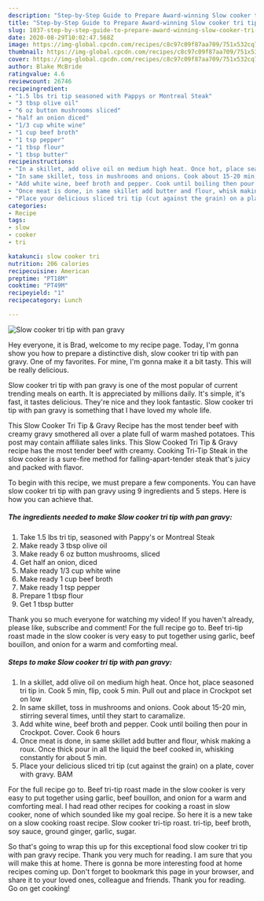 ```yaml
---
description: "Step-by-Step Guide to Prepare Award-winning Slow cooker tri tip with pan gravy"
title: "Step-by-Step Guide to Prepare Award-winning Slow cooker tri tip with pan gravy"
slug: 1037-step-by-step-guide-to-prepare-award-winning-slow-cooker-tri-tip-with-pan-gravy
date: 2020-08-29T10:02:47.568Z
image: https://img-global.cpcdn.com/recipes/c8c97c09f87aa709/751x532cq70/slow-cooker-tri-tip-with-pan-gravy-recipe-main-photo.jpg
thumbnail: https://img-global.cpcdn.com/recipes/c8c97c09f87aa709/751x532cq70/slow-cooker-tri-tip-with-pan-gravy-recipe-main-photo.jpg
cover: https://img-global.cpcdn.com/recipes/c8c97c09f87aa709/751x532cq70/slow-cooker-tri-tip-with-pan-gravy-recipe-main-photo.jpg
author: Blake McBride
ratingvalue: 4.6
reviewcount: 26746
recipeingredient:
- "1.5 lbs tri tip seasoned with Pappys or Montreal Steak"
- "3 tbsp olive oil"
- "6 oz button mushrooms sliced"
- "half an onion diced"
- "1/3 cup white wine"
- "1 cup beef broth"
- "1 tsp pepper"
- "1 tbsp flour"
- "1 tbsp butter"
recipeinstructions:
- "In a skillet, add olive oil on medium high heat. Once hot, place seasoned tri tip in. Cook 5 min, flip, cook 5 min. Pull out and place in Crockpot set on low"
- "In same skillet, toss in mushrooms and onions. Cook about 15-20 min, stirring several times, until they start to caramalize."
- "Add white wine, beef broth and pepper. Cook until boiling then pour in Crockpot. Cover. Cook 6 hours"
- "Once meat is done, in same skillet add butter and flour, whisk making a roux. Once thick pour in all the liquid the beef cooked in, whisking constantly for about 5 min."
- "Place your delicious sliced tri tip (cut against the grain) on a plate, cover with gravy. BAM"
categories:
- Recipe
tags:
- slow
- cooker
- tri

katakunci: slow cooker tri 
nutrition: 206 calories
recipecuisine: American
preptime: "PT18M"
cooktime: "PT49M"
recipeyield: "1"
recipecategory: Lunch

---
```



![Slow cooker tri tip with pan gravy](https://img-global.cpcdn.com/recipes/c8c97c09f87aa709/751x532cq70/slow-cooker-tri-tip-with-pan-gravy-recipe-main-photo.jpg)

Hey everyone, it is Brad, welcome to my recipe page. Today, I'm gonna show you how to prepare a distinctive dish, slow cooker tri tip with pan gravy. One of my favorites. For mine, I'm gonna make it a bit tasty. This will be really delicious.

Slow cooker tri tip with pan gravy is one of the most popular of current trending meals on earth. It is appreciated by millions daily. It's simple, it's fast, it tastes delicious. They're nice and they look fantastic. Slow cooker tri tip with pan gravy is something that I have loved my whole life.

This Slow Cooker Tri Tip &amp; Gravy Recipe has the most tender beef with creamy gravy smothered all over a plate full of warm mashed potatoes. This post may contain affiliate sales links. This Slow Cooked Tri Tip &amp; Gravy recipe has the most tender beef with creamy. Cooking Tri-Tip Steak in the slow cooker is a sure-fire method for falling-apart-tender steak that&#39;s juicy and packed with flavor.


To begin with this recipe, we must prepare a few components. You can have slow cooker tri tip with pan gravy using 9 ingredients and 5 steps. Here is how you can achieve that.

<!--inarticleads1-->

##### The ingredients needed to make Slow cooker tri tip with pan gravy:

1. Take 1.5 lbs tri tip, seasoned with Pappy&#39;s or Montreal Steak
1. Make ready 3 tbsp olive oil
1. Make ready 6 oz button mushrooms, sliced
1. Get half an onion, diced
1. Make ready 1/3 cup white wine
1. Make ready 1 cup beef broth
1. Make ready 1 tsp pepper
1. Prepare 1 tbsp flour
1. Get 1 tbsp butter


Thank you so much everyone for watching my video! If you haven&#39;t already, please like, subscribe and comment! For the full recipe go to. Beef tri-tip roast made in the slow cooker is very easy to put together using garlic, beef bouillon, and onion for a warm and comforting meal. 

<!--inarticleads2-->

##### Steps to make Slow cooker tri tip with pan gravy:

1. In a skillet, add olive oil on medium high heat. Once hot, place seasoned tri tip in. Cook 5 min, flip, cook 5 min. Pull out and place in Crockpot set on low
1. In same skillet, toss in mushrooms and onions. Cook about 15-20 min, stirring several times, until they start to caramalize.
1. Add white wine, beef broth and pepper. Cook until boiling then pour in Crockpot. Cover. Cook 6 hours
1. Once meat is done, in same skillet add butter and flour, whisk making a roux. Once thick pour in all the liquid the beef cooked in, whisking constantly for about 5 min.
1. Place your delicious sliced tri tip (cut against the grain) on a plate, cover with gravy. BAM


For the full recipe go to. Beef tri-tip roast made in the slow cooker is very easy to put together using garlic, beef bouillon, and onion for a warm and comforting meal. I had read other recipes for cooking a roast in slow cooker, none of which sounded like my goal recipe. So here it is a new take on a slow cooking roast recipe. Slow cooker tri-tip roast. tri-tip, beef broth, soy sauce, ground ginger, garlic, sugar. 

So that's going to wrap this up for this exceptional food slow cooker tri tip with pan gravy recipe. Thank you very much for reading. I am sure that you will make this at home. There is gonna be more interesting food at home recipes coming up. Don't forget to bookmark this page in your browser, and share it to your loved ones, colleague and friends. Thank you for reading. Go on get cooking!

